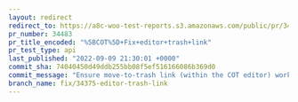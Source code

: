 ```yaml
---
layout: redirect
redirect_to: https://a8c-woo-test-reports.s3.amazonaws.com/public/pr/34483/api/index.html
pr_number: 34483
pr_title_encoded: "%5BCOT%5D+Fix+editor+trash+link"
pr_test_type: api
last_published: "2022-09-09 21:30:01 +0000"
commit_sha: 74040450d49ddb255bb08f5ef516166086b369d0
commit_message: "Ensure move-to-trash link (within the COT editor) works as expected."
branch_name: fix/34375-editor-trash-link
---
```

